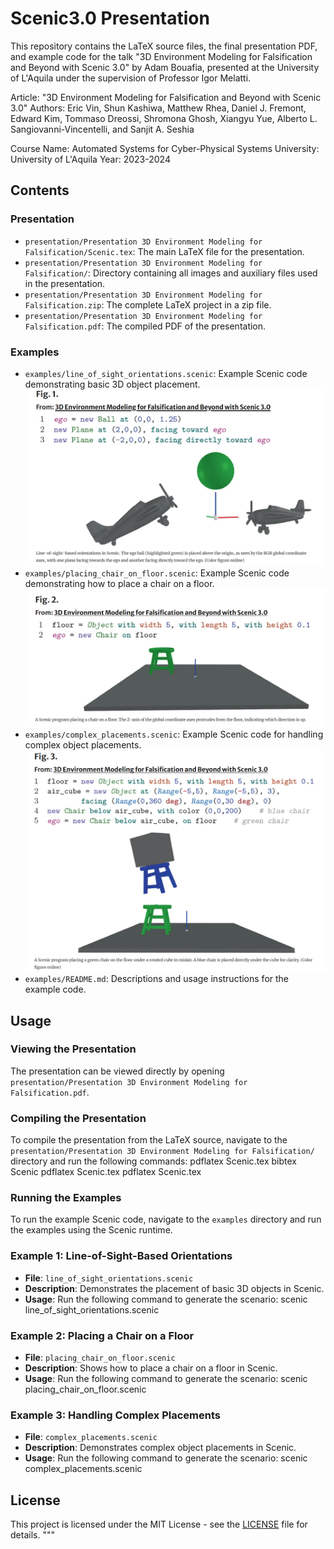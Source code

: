 # Scenic3.0 Presentation

This repository contains the LaTeX source files, the final presentation PDF, and example code for the talk "3D Environment Modeling for Falsification and Beyond with Scenic 3.0" by Adam Bouafia, presented at the University of L'Aquila under the supervision of Professor Igor Melatti.

Article: "3D Environment Modeling for Falsification and Beyond with Scenic 3.0"
Authors: Eric Vin, Shun Kashiwa, Matthew Rhea, Daniel J. Fremont, Edward Kim, Tommaso Dreossi, Shromona Ghosh, Xiangyu Yue, Alberto L. Sangiovanni-Vincentelli, and Sanjit A. Seshia

Course Name: Automated Systems for Cyber-Physical Systems
University: University of L'Aquila
Year: 2023-2024

## Contents

### Presentation
- `presentation/Presentation 3D Environment Modeling for Falsification/Scenic.tex`: The main LaTeX file for the presentation.
- `presentation/Presentation 3D Environment Modeling for Falsification/`: Directory containing all images and auxiliary files used in the presentation.
- `presentation/Presentation 3D Environment Modeling for Falsification.zip`: The complete LaTeX project in a zip file.
- `presentation/Presentation 3D Environment Modeling for Falsification.pdf`: The compiled PDF of the presentation.

### Examples
- `examples/line_of_sight_orientations.scenic`: Example Scenic code demonstrating basic 3D object placement.
  ![Line-of-Sight-Based Orientations](presentation/Presentation%203D%20Environment%20Modeling%20for%20Falsification/FIG1.png)
- `examples/placing_chair_on_floor.scenic`: Example Scenic code demonstrating how to place a chair on a floor.
  ![Placing a Chair on a Floor](presentation/Presentation%203D%20Environment%20Modeling%20for%20Falsification/FIG2.png)
- `examples/complex_placements.scenic`: Example Scenic code for handling complex object placements.
  ![Handling Complex Placements](presentation/Presentation%203D%20Environment%20Modeling%20for%20Falsification/FIG3.png)
- `examples/README.md`: Descriptions and usage instructions for the example code.

## Usage

### Viewing the Presentation
The presentation can be viewed directly by opening `presentation/Presentation 3D Environment Modeling for Falsification.pdf`.

### Compiling the Presentation
To compile the presentation from the LaTeX source, navigate to the `presentation/Presentation 3D Environment Modeling for Falsification/` directory and run the following commands:
pdflatex Scenic.tex
bibtex Scenic
pdflatex Scenic.tex
pdflatex Scenic.tex

### Running the Examples
To run the example Scenic code, navigate to the `examples` directory and run the examples using the Scenic runtime.

### Example 1: Line-of-Sight-Based Orientations
- **File**: `line_of_sight_orientations.scenic`
- **Description**: Demonstrates the placement of basic 3D objects in Scenic.
- **Usage**: Run the following command to generate the scenario:
scenic line_of_sight_orientations.scenic

### Example 2: Placing a Chair on a Floor
- **File**: `placing_chair_on_floor.scenic`
- **Description**: Shows how to place a chair on a floor in Scenic.
- **Usage**: Run the following command to generate the scenario:
scenic placing_chair_on_floor.scenic

### Example 3: Handling Complex Placements
- **File**: `complex_placements.scenic`
- **Description**: Demonstrates complex object placements in Scenic.
- **Usage**: Run the following command to generate the scenario:
scenic complex_placements.scenic

## License
This project is licensed under the MIT License - see the [LICENSE](LICENSE) file for details.
"""
